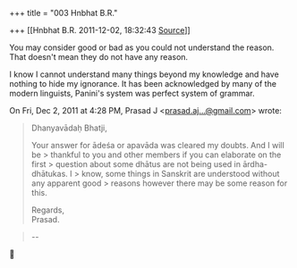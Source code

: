 +++
title = "003 Hnbhat B.R."

+++
[[Hnbhat B.R.	2011-12-02, 18:32:43 [Source](https://groups.google.com/g/samskrita/c/UAgo8GSe7zU)]]



You may consider good or bad as you could not understand the reason. That doesn't mean they do not have any reason.

  

I know I cannot understand many things beyond my knowledge and have nothing to hide my ignorance. It has been acknowledged by many of the modern linguists, Panini's system was perfect system of grammar.

  

On Fri, Dec 2, 2011 at 4:28 PM, Prasad J \<[prasad.aj...@gmail.com]()\> wrote:  

> Dhanyavādaḥ Bhatji,  
>   
> Your answer for ādeśa or apavāda was cleared my doubts. And I will be > thankful to you and other members if you can elaborate on the first > question about some dhātus are not being used in ārdha-dhātukas. I > know, some things in Sanskrit are understood without any apparent good > reasons however there may be some reason for this.  
>   
> Regards,  
> Prasad.  

  

  

  

> --



